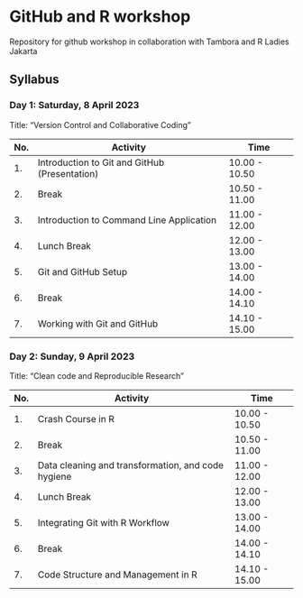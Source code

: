 # GitHub and R workshop

Repository for github workshop in collaboration with Tambora and R Ladies Jakarta

## Syllabus

### Day 1: Saturday, 8 April 2023

Title: “Version Control and Collaborative Coding”

| No. | Activity                                      | Time          |
| --- | --------------------------------------------- | ------------- |
| 1.  | Introduction to Git and GitHub (Presentation) | 10.00 - 10.50 |
| 2.  | Break                                         | 10.50 - 11.00 |
| 3.  | Introduction to Command Line Application      | 11.00 - 12.00 |
| 4.  | Lunch Break                                   | 12.00 - 13.00 |
| 5.  | Git and GitHub Setup                          | 13.00 - 14.00 |
| 6.  | Break                                         | 14.00 - 14.10 |
| 7.  | Working with Git and GitHub                   | 14.10 - 15.00 |

### Day 2: Sunday, 9 April 2023

Title: “Clean code and Reproducible Research”

| No. | Activity                                           | Time          |
| --- | -------------------------------------------------- | ------------- |
| 1.  | Crash Course in R                                  | 10.00 - 10.50 |
| 2.  | Break                                              | 10.50 - 11.00 |
| 3.  | Data cleaning and transformation, and code hygiene | 11.00 - 12.00 |
| 4.  | Lunch Break                                        | 12.00 - 13.00 |
| 5.  | Integrating Git with R Workflow                    | 13.00 - 14.00 |
| 6.  | Break                                              | 14.00 - 14.10 |
| 7.  | Code Structure and Management in R                 | 14.10 - 15.00 |
